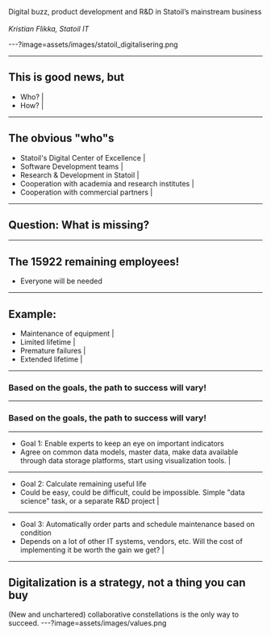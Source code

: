 Digital buzz, product development and R&D in Statoil’s mainstream business
</br></br>
*Kristian Flikka, Statoil IT*

 
---?image=assets/images/statoil_digitalisering.png

---

## This is good news, but
- Who? |
- How? |

---
## The obvious "who"s
- Statoil's Digital Center of Excellence |
- Software Development teams |
- Research & Development in Statoil |
- Cooperation with academia and research institutes |
- Cooperation with commercial partners |

---

## Question: What is missing?

---

## The 15922 remaining employees!
- Everyone will be needed

---

## Example:
- Maintenance of equipment |
- Limited lifetime |
- Premature failures |
- Extended lifetime |

---
### Based on the goals, the path to success will vary!
---
### Based on the goals, the path to success will vary!
---
- Goal 1: Enable experts to keep an eye on important indicators 
 - Agree on common data models, master data, make data available through data storage platforms, start using visualization tools. |
---
- Goal 2: Calculate remaining useful life 
 - Could be easy, could be difficult, could be impossible. Simple "data science" task, or a separate R&D project |
---
- Goal 3: Automatically order parts and schedule maintenance based on condition 
 - Depends on a lot of other IT systems, vendors, etc. Will the cost of implementing it be worth the gain we get? |
---
Digitalization is a strategy, not a thing you can buy
---
(New and unchartered) collaborative constellations is the only way to succeed.
---?image=assets/images/values.png


